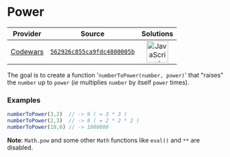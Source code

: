 [_metadata_:generated]: - "true"

# Power

<!-- INFO TABLE BEGIN -->

| Provider                                        | Source                                                                               | Solutions                                                                                                                                                    |
| :---------------------------------------------: | :----------------------------------------------------------------------------------: | :----------------------------------------------------------------------------------------------------------------------------------------------------------: |
| [Codewars](../../../docs/providers/Codewars.md) | [`562926c855ca9fdc4800005b`](https://www.codewars.com/kata/562926c855ca9fdc4800005b) | [<img src="https://res.cloudinary.com/rascaltwo/image/upload/v1631924076/javascript_ehszr7.svg" alt="JavaScript" title="JavaScript" width="50" />](solve.js) |

<!-- INFO TABLE END -->

The goal is to create a function '`numberToPower(number, power)`' that "raises" the `number` up to `power` (*ie* multiplies `number` by itself `power` times).

### Examples
```javascript
numberToPower(3,2)  // -> 9 ( = 3 * 3 )
numberToPower(2,3)  // -> 8 ( = 2 * 2 * 2 )
numberToPower(10,6) // -> 1000000
```

**Note**: `Math.pow` and some other `Math` functions like `eval()` and `**` are disabled.
